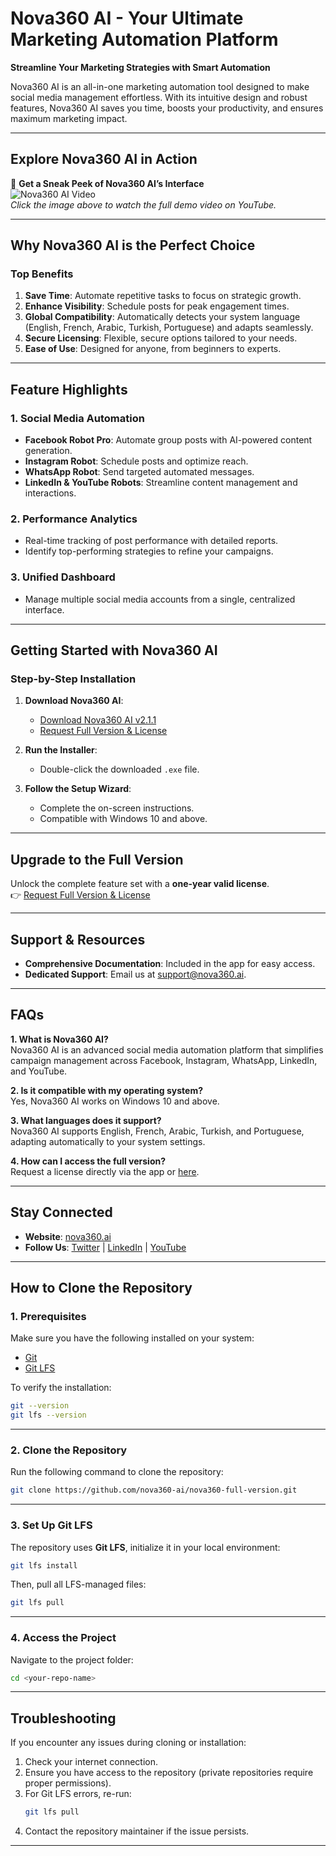 # **Nova360 AI - Your Ultimate Marketing Automation Platform**  
**Streamline Your Marketing Strategies with Smart Automation**  

Nova360 AI is an all-in-one marketing automation tool designed to make social media management effortless. With its intuitive design and robust features, Nova360 AI saves you time, boosts your productivity, and ensures maximum marketing impact.

---

## **Explore Nova360 AI in Action**  

🎥 **Get a Sneak Peek of Nova360 AI’s Interface**  
![Nova360 AI Video](https://africanovatech.com/wp-content/uploads/2024/11/Screenshot-2024-11-17-171218.png)  
*Click the image above to watch the full demo video on YouTube.*

---

## **Why Nova360 AI is the Perfect Choice**  

### **Top Benefits**  
1. **Save Time**: Automate repetitive tasks to focus on strategic growth.  
2. **Enhance Visibility**: Schedule posts for peak engagement times.  
3. **Global Compatibility**: Automatically detects your system language (English, French, Arabic, Turkish, Portuguese) and adapts seamlessly.  
4. **Secure Licensing**: Flexible, secure options tailored to your needs.  
5. **Ease of Use**: Designed for anyone, from beginners to experts.  

---

## **Feature Highlights**  

### **1. Social Media Automation**  
- **Facebook Robot Pro**: Automate group posts with AI-powered content generation.  
- **Instagram Robot**: Schedule posts and optimize reach.  
- **WhatsApp Robot**: Send targeted automated messages.  
- **LinkedIn & YouTube Robots**: Streamline content management and interactions.

### **2. Performance Analytics**  
- Real-time tracking of post performance with detailed reports.  
- Identify top-performing strategies to refine your campaigns.

### **3. Unified Dashboard**  
- Manage multiple social media accounts from a single, centralized interface.

---

## **Getting Started with Nova360 AI**  

### **Step-by-Step Installation**  
1. **Download Nova360 AI**:  
   - [Download Nova360 AI v2.1.1](https://www.mediafire.com/file/yh2wglgfa1t1dus/Nova360.exe)  
   - [Request Full Version & License](https://script.google.com/macros/s/AKfycbxcFnuOwtTNKf1XtpxKzMbrcUKy2doMJ7S2GObFLbm0zhKTV61v_ZnMPxfih-eXfO4ttg/exec)  

2. **Run the Installer**:  
   - Double-click the downloaded `.exe` file.

3. **Follow the Setup Wizard**:  
   - Complete the on-screen instructions.  
   - Compatible with Windows 10 and above.

---

## **Upgrade to the Full Version**  

Unlock the complete feature set with a **one-year valid license**.  
👉 [Request Full Version & License](#)

---

## **Support & Resources**  

- **Comprehensive Documentation**: Included in the app for easy access.  
- **Dedicated Support**: Email us at [support@nova360.ai](mailto:info@turknovatech.com).  

---

## **FAQs**  

**1. What is Nova360 AI?**  
Nova360 AI is an advanced social media automation platform that simplifies campaign management across Facebook, Instagram, WhatsApp, LinkedIn, and YouTube.

**2. Is it compatible with my operating system?**  
Yes, Nova360 AI works on Windows 10 and above.  

**3. What languages does it support?**  
Nova360 AI supports English, French, Arabic, Turkish, and Portuguese, adapting automatically to your system settings.

**4. How can I access the full version?**  
Request a license directly via the app or [here](#).

---

## **Stay Connected**  

- **Website**: [nova360.ai](https://nova360.turknovatech.com/admin)  
- **Follow Us**: [Twitter](#) | [LinkedIn](https://tr.linkedin.com/company/t-rk-novatech) | [YouTube](https://www.youtube.com/channel/UCQSfDIUhFpXJSVTTzCj15PA)  

---


## **How to Clone the Repository**

### 1. Prerequisites
Make sure you have the following installed on your system:
- [Git](https://git-scm.com/downloads)
- [Git LFS](https://git-lfs.com)

To verify the installation:
```bash
git --version
git lfs --version
```

---

### 2. Clone the Repository
Run the following command to clone the repository:
```bash
git clone https://github.com/nova360-ai/nova360-full-version.git
```

---

### 3. Set Up Git LFS
The repository uses **Git LFS**, initialize it in your local environment:
```bash
git lfs install
```

Then, pull all LFS-managed files:
```bash
git lfs pull
```

---

### 4. Access the Project
Navigate to the project folder:
```bash
cd <your-repo-name>
```

---


## **Troubleshooting**
If you encounter any issues during cloning or installation:
1. Check your internet connection.
2. Ensure you have access to the repository (private repositories require proper permissions).
3. For Git LFS errors, re-run:
   ```bash
   git lfs pull
   ```
4. Contact the repository maintainer if the issue persists.

---

